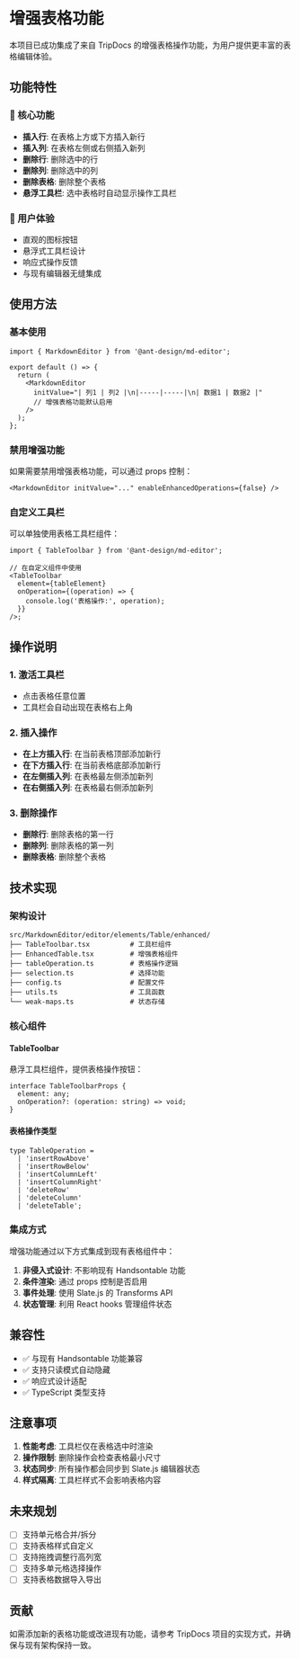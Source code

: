 # 增强表格功能

本项目已成功集成了来自 TripDocs 的增强表格操作功能，为用户提供更丰富的表格编辑体验。

## 功能特性

### 🎯 核心功能

- **插入行**: 在表格上方或下方插入新行
- **插入列**: 在表格左侧或右侧插入新列
- **删除行**: 删除选中的行
- **删除列**: 删除选中的列
- **删除表格**: 删除整个表格
- **悬浮工具栏**: 选中表格时自动显示操作工具栏

### 🎨 用户体验

- 直观的图标按钮
- 悬浮式工具栏设计
- 响应式操作反馈
- 与现有编辑器无缝集成

## 使用方法

### 基本使用

```tsx
import { MarkdownEditor } from '@ant-design/md-editor';

export default () => {
  return (
    <MarkdownEditor
      initValue="| 列1 | 列2 |\n|-----|-----|\n| 数据1 | 数据2 |"
      // 增强表格功能默认启用
    />
  );
};
```

### 禁用增强功能

如果需要禁用增强表格功能，可以通过 props 控制：

```tsx
<MarkdownEditor initValue="..." enableEnhancedOperations={false} />
```

### 自定义工具栏

可以单独使用表格工具栏组件：

```tsx
import { TableToolbar } from '@ant-design/md-editor';

// 在自定义组件中使用
<TableToolbar
  element={tableElement}
  onOperation={(operation) => {
    console.log('表格操作:', operation);
  }}
/>;
```

## 操作说明

### 1. 激活工具栏

- 点击表格任意位置
- 工具栏会自动出现在表格右上角

### 2. 插入操作

- **在上方插入行**: 在当前表格顶部添加新行
- **在下方插入行**: 在当前表格底部添加新行
- **在左侧插入列**: 在表格最左侧添加新列
- **在右侧插入列**: 在表格最右侧添加新列

### 3. 删除操作

- **删除行**: 删除表格的第一行
- **删除列**: 删除表格的第一列
- **删除表格**: 删除整个表格

## 技术实现

### 架构设计

```
src/MarkdownEditor/editor/elements/Table/enhanced/
├── TableToolbar.tsx          # 工具栏组件
├── EnhancedTable.tsx         # 增强表格组件
├── tableOperation.ts         # 表格操作逻辑
├── selection.ts              # 选择功能
├── config.ts                 # 配置文件
├── utils.ts                  # 工具函数
└── weak-maps.ts              # 状态存储
```

### 核心组件

#### TableToolbar

悬浮工具栏组件，提供表格操作按钮：

```tsx
interface TableToolbarProps {
  element: any;
  onOperation?: (operation: string) => void;
}
```

#### 表格操作类型

```tsx
type TableOperation =
  | 'insertRowAbove'
  | 'insertRowBelow'
  | 'insertColumnLeft'
  | 'insertColumnRight'
  | 'deleteRow'
  | 'deleteColumn'
  | 'deleteTable';
```

### 集成方式

增强功能通过以下方式集成到现有表格组件中：

1. **非侵入式设计**: 不影响现有 Handsontable 功能
2. **条件渲染**: 通过 props 控制是否启用
3. **事件处理**: 使用 Slate.js 的 Transforms API
4. **状态管理**: 利用 React hooks 管理组件状态

## 兼容性

- ✅ 与现有 Handsontable 功能兼容
- ✅ 支持只读模式自动隐藏
- ✅ 响应式设计适配
- ✅ TypeScript 类型支持

## 注意事项

1. **性能考虑**: 工具栏仅在表格选中时渲染
2. **操作限制**: 删除操作会检查表格最小尺寸
3. **状态同步**: 所有操作都会同步到 Slate.js 编辑器状态
4. **样式隔离**: 工具栏样式不会影响表格内容

## 未来规划

- [ ] 支持单元格合并/拆分
- [ ] 支持表格样式自定义
- [ ] 支持拖拽调整行高列宽
- [ ] 支持多单元格选择操作
- [ ] 支持表格数据导入导出

## 贡献

如需添加新的表格功能或改进现有功能，请参考 TripDocs 项目的实现方式，并确保与现有架构保持一致。
